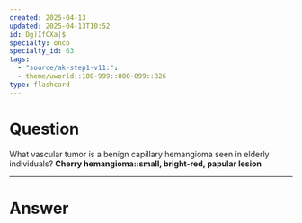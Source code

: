 ```yaml
---
created: 2025-04-13
updated: 2025-04-13T10:52
id: Dg)IfCXa|$
specialty: onco
specialty_id: 63
tags:
  - "source/ak-step1-v11:": 
  - theme/uworld::100-999::800-899::826
type: flashcard
---
```


# Question
What vascular tumor is a benign capillary hemangioma seen in elderly individuals?    **Cherry hemangioma::small, bright-red, papular lesion**

---

# Answer

